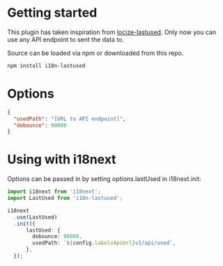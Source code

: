# Getting started

This plugin has taken inspiration from [locize-lastused](https://github.com/locize/locize-lastused).
Only now you can use any API endpoint to sent the data to.

Source can be loaded via npm or downloaded from this repo.

```bash
npm install i18n-lastused
```

# Options

```json
{
  "usedPath": "[URL to API endpoint]",
  "debounce": 90000
}
```

# Using with i18next

Options can be passed in by setting options.lastUsed in i18next.init:

```typescript
import i18next from 'i18next';
import LastUsed from 'i18n-lastused';

i18next
  .use(LastUsed)
  .init({
      lastUsed: {
        debounce: 90000,
        usedPath: `${config.labelsApiUrl}v1/api/used`,
      },
  });
```
